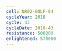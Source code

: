 ```yaml
---
cell: NR02-GOLF-04
cycleYear: 2018
cycle: 43
cycleDate: 2018-43
resistance: 506000
enlightened: 570000 
---
```

      